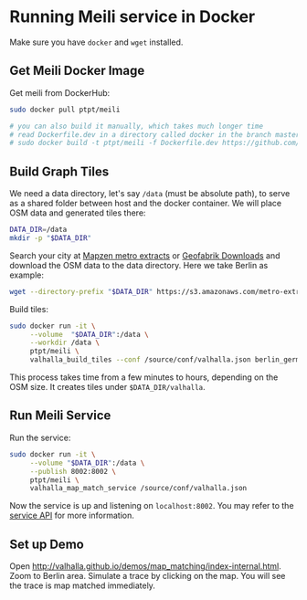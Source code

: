 # Running Meili service in Docker

Make sure you have `docker` and `wget` installed.

## Get Meili Docker Image


Get meili from DockerHub:
```sh
sudo docker pull ptpt/meili

# you can also build it manually, which takes much longer time
# read Dockerfile.dev in a directory called docker in the branch master
# sudo docker build -t ptpt/meili -f Dockerfile.dev https://github.com/valhalla/meili.git#master:docker
```

## Build Graph Tiles

We need a data directory, let's say `/data` (must be absolute path),
to serve as a shared folder between host and the docker container. We
will place OSM data and generated tiles there:

```sh
DATA_DIR=/data
mkdir -p "$DATA_DIR"
```

Search your city at
[Mapzen metro extracts](https://mapzen.com/data/metro-extracts/) or
[Geofabrik Downloads](http://download.geofabrik.de/index.html) and
download the OSM data to the data directory. Here we take Berlin as
example:

```sh
wget --directory-prefix "$DATA_DIR" https://s3.amazonaws.com/metro-extracts.mapzen.com/berlin_germany.osm.pbf
```

Build tiles:

```sh
sudo docker run -it \
     --volume  "$DATA_DIR":/data \
     --workdir /data \
     ptpt/meili \
     valhalla_build_tiles --conf /source/conf/valhalla.json berlin_germany.osm.pbf
```

This process takes time from a few minutes to hours, depending on the
OSM size. It creates tiles under `$DATA_DIR/valhalla`.


## Run Meili Service

Run the service:

```sh
sudo docker run -it \
     --volume "$DATA_DIR":/data \
     --publish 8002:8002 \
     ptpt/meili \
     valhalla_map_match_service /source/conf/valhalla.json
```

Now the service is up and listening on `localhost:8002`. You may refer
to the
[service API](https://github.com/valhalla/meili/blob/master/docs/service_api.md)
for more information.


## Set up Demo

Open
http://valhalla.github.io/demos/map_matching/index-internal.html. Zoom to Berlin area. Simulate
a trace by clicking on the map. You will see the trace is map matched
immediately.
